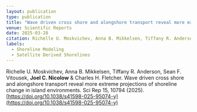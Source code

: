 ```yaml
---
layout: publication
type: publication
title: "Wave driven cross shore and alongshore transport reveal more extreme projections of shoreline change in island environments"
venue: Scientific Reports
date: 2025-03-28
citation: Richelle U. Moskvichev, Anna B. Mikkelsen, Tiffany R. Anderson, Sean F. Vitousek, **Joel C. Nicolow** & Charles H. Fletcher. Wave driven cross shore and alongshore transport reveal more extreme projections of shoreline change in island environments. Sci Rep 15, 10794 (2025). [https://doi.org/10.1038/s41598-025-95074-y](https://doi.org/10.1038/s41598-025-95074-y)
labels:
  - Shoreline Modeling
  - Satellite Derived Shorelines
---
```



Richelle U. Moskvichev, Anna B. Mikkelsen, Tiffany R. Anderson, Sean F. Vitousek, **Joel C. Nicolow** & Charles H. Fletcher. Wave driven cross shore and alongshore transport reveal more extreme projections of shoreline change in island environments. Sci Rep 15, 10794 (2025). [https://doi.org/10.1038/s41598-025-95074-y](https://doi.org/10.1038/s41598-025-95074-y)
